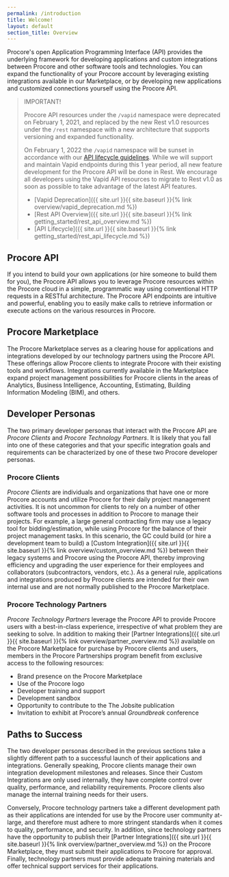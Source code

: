 ```yaml
---
permalink: /introduction
title: Welcome!
layout: default
section_title: Overview
---
```


Procore's open Application Programming Interface (API) provides the underlying framework for developing applications and custom integrations between Procore and other software tools and technologies.
You can expand the functionality of your Procore account by leveraging existing integrations available in our Marketplace, or by developing new applications and customized connections yourself using the Procore API.

>IMPORTANT!
>
> Procore API resources under the `/vapid` namespace were deprecated on February 1, 2021, and replaced by the new Rest v1.0 resources under the `/rest` namespace with a new architecture that supports versioning and expanded functionality.
>
> On February 1, 2022 the `/vapid` namespace will be sunset in accordance with our [API lifecycle guidelines](https://developers.procore.com/documentation/rest-api-lifecycle).
> While we will support and maintain Vapid endpoints during this 1 year period, all new feature development for the Procore API will be done in Rest.
> We encourage all developers using the Vapid API resources to migrate to Rest v1.0 as soon as possible to take advantage of the latest API features.
>
> - [Vapid Deprecation]({{ site.url }}{{ site.baseurl }}{% link overview/vapid_deprecation.md %})
> - [Rest API Overview]({{ site.url }}{{ site.baseurl }}{% link getting_started/rest_api_overview.md %})
> - [API Lifecycle]({{ site.url }}{{ site.baseurl }}{% link getting_started/rest_api_lifecycle.md %})

## Procore API

If you intend to build your own applications (or hire someone to build them for you), the Procore API allows you to leverage Procore resources within the Procore cloud in a simple, programmatic way using conventional HTTP requests in a RESTful architecture.
The Procore API endpoints are intuitive and powerful, enabling you to easily make calls to retrieve information or execute actions on the various resources in Procore.

## Procore Marketplace

The Procore Marketplace serves as a clearing house for applications and integrations developed by our technology partners using the Procore API.
These offerings allow Procore clients to integrate Procore with their existing tools and workflows.
Integrations currently available in the Marketplace expand project management possibilities for Procore clients in the areas of Analytics, Business Intelligence, Accounting, Estimating, Building Information Modeling (BIM), and others.

## Developer Personas

The two primary developer personas that interact with the Procore API are _Procore Clients_ and _Procore Technology Partners_.
It is likely that you fall into one of these categories and that your specific integration goals and requirements can be characterized by one of these two Procore developer personas.

### Procore Clients

_Procore Clients_ are individuals and organizations that have one or more Procore accounts and utilize Procore for their daily project management activities.
It is not uncommon for clients to rely on a number of other software tools and processes in addition to Procore to manage their projects.
For example, a large general contracting firm may use a legacy tool for bidding/estimation, while using Procore for the balance of their project management tasks.
In this scenario, the GC could build (or hire a development team to build) a [Custom Integration]({{ site.url }}{{ site.baseurl }}{% link overview/custom_overview.md %}) between their legacy systems and Procore using the Procore API, thereby improving efficiency and upgrading the user experience for their employees and collaborators (subcontractors, vendors, etc.).
As a general rule, applications and integrations produced by Procore clients are intended for their own internal use and are not normally published to the Procore Marketplace.

### Procore Technology Partners

_Procore Technology Partners_ leverage the Procore API to provide Procore users with a best-in-class experience, irrespective of what problem they are seeking to solve.
In addition to making their [Partner Integrations]({{ site.url }}{{ site.baseurl }}{% link overview/partner_overview.md %}) available on the Procore Marketplace for purchase by Procore clients and users, members in the Procore Partnerships program benefit from exclusive access to the following resources:

- Brand presence on the Procore Marketplace
- Use of the Procore logo
- Developer training and support
- Development sandbox
- Opportunity to contribute to the The Jobsite publication
- Invitation to exhibit at Procore’s annual _Groundbreak_ conference

## Paths to Success

The two developer personas described in the previous sections take a slightly different path to a successful launch of their applications and integrations.
Generally speaking, Procore clients manage their own integration development milestones and releases.
Since their Custom Integrations are only used internally, they have complete control over quality, performance, and reliability requirements.
Procore clients also manage the internal training needs for their users.

Conversely, Procore technology partners take a different development path as their applications are intended for use by the Procore user community at-large, and therefore must adhere to more stringent standards when it comes to quality, performance, and security.
In addition, since technology partners have the opportunity to publish their [Partner Integrations]({{ site.url }}{{ site.baseurl }}{% link overview/partner_overview.md %}) on the Procore Marketplace, they must submit their applications to Procore for approval.
Finally, technology partners must provide adequate training materials and offer technical support services for their applications.
